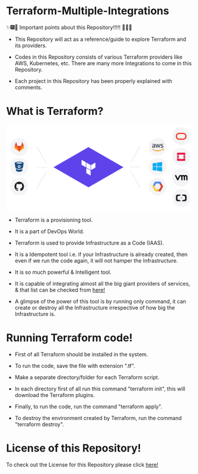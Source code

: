 # Terraform-Multiple-Integrations
:sparkles::fireworks::tada: Important points about this Repository!!!!! :tada::fireworks::sparkles:

* This Repository will act as a reference/guide to explore Terraform and its providers.

* Codes in this Repository consists of various Terraform providers like AWS, Kubernetes, etc. There are many more Integrations to come in this Repository.

*  Each project in this Repository has been properly explained with comments.

# What is Terraform?
![Terraform](Images/TM.png)

* Terraform is a provisioning tool.

* It is a part of DevOps World.

* Terraform is used to provide Infrastructure as a Code (IAAS).

* It is a Idempotent tool i.e. if your Infrastructure is already created, then even if we run the code again, it will not hamper the Infrastructure.

* It is so much powerful & Intelligent tool.

* It is capable of integrating almost all the big giant providers of services, & that list can be checked from [here!](https://www.terraform.io/docs/providers/index.html)

* A glimpse of the power of this tool is by running only command, it can create or destroy all the Infrastructure irrespective of how big the Infrastructure is.

# Running Terraform code!

* First of all Terraform should be installed in the system.

* To run the code, save the file with extension ".tf".

* Make a separate directory/folder for each Terraform script.

* In each directory first of all run this command "terraform init", this will download the Terraform plugins.

* Finally, to run the code, run the command "terraform apply".

* To destroy the environment created by Terraform, run the command "terraform destroy".

# License of this Repository!
To check out the License for this Repository please click [here!](LICENSE)